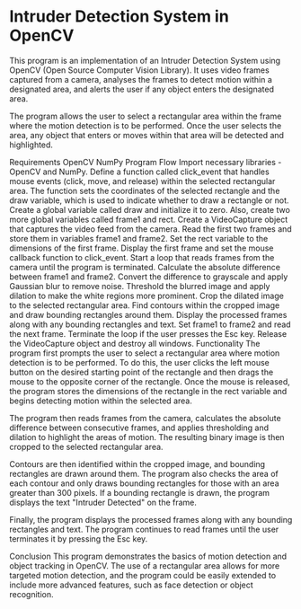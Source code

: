 # Intruder Detection System in OpenCV
This program is an implementation of an Intruder Detection System using OpenCV (Open Source Computer Vision Library). It uses video frames captured from a camera, analyses the frames to detect motion within a designated area, and alerts the user if any object enters the designated area.

The program allows the user to select a rectangular area within the frame where the motion detection is to be performed. Once the user selects the area, any object that enters or moves within that area will be detected and highlighted.

Requirements
OpenCV
NumPy
Program Flow
Import necessary libraries - OpenCV and NumPy.
Define a function called click_event that handles mouse events (click, move, and release) within the selected rectangular area. The function sets the coordinates of the selected rectangle and the draw variable, which is used to indicate whether to draw a rectangle or not.
Create a global variable called draw and initialize it to zero. Also, create two more global variables called frame1 and rect.
Create a VideoCapture object that captures the video feed from the camera.
Read the first two frames and store them in variables frame1 and frame2.
Set the rect variable to the dimensions of the first frame.
Display the first frame and set the mouse callback function to click_event.
Start a loop that reads frames from the camera until the program is terminated.
Calculate the absolute difference between frame1 and frame2.
Convert the difference to grayscale and apply Gaussian blur to remove noise.
Threshold the blurred image and apply dilation to make the white regions more prominent.
Crop the dilated image to the selected rectangular area.
Find contours within the cropped image and draw bounding rectangles around them.
Display the processed frames along with any bounding rectangles and text.
Set frame1 to frame2 and read the next frame.
Terminate the loop if the user presses the Esc key.
Release the VideoCapture object and destroy all windows.
Functionality
The program first prompts the user to select a rectangular area where motion detection is to be performed. To do this, the user clicks the left mouse button on the desired starting point of the rectangle and then drags the mouse to the opposite corner of the rectangle. Once the mouse is released, the program stores the dimensions of the rectangle in the rect variable and begins detecting motion within the selected area.

The program then reads frames from the camera, calculates the absolute difference between consecutive frames, and applies thresholding and dilation to highlight the areas of motion. The resulting binary image is then cropped to the selected rectangular area.

Contours are then identified within the cropped image, and bounding rectangles are drawn around them. The program also checks the area of each contour and only draws bounding rectangles for those with an area greater than 300 pixels. If a bounding rectangle is drawn, the program displays the text "Intruder Detected" on the frame.

Finally, the program displays the processed frames along with any bounding rectangles and text. The program continues to read frames until the user terminates it by pressing the Esc key.

Conclusion
This program demonstrates the basics of motion detection and object tracking in OpenCV. The use of a rectangular area allows for more targeted motion detection, and the program could be easily extended to include more advanced features, such as face detection or object recognition.
